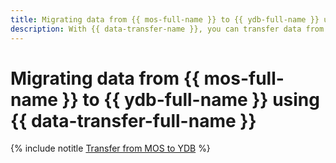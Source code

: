 ```yaml
---
title: Migrating data from {{ mos-full-name }} to {{ ydb-full-name }} using {{ data-transfer-full-name }}
description: With {{ data-transfer-name }}, you can transfer data from a {{ mos-name }} cluster to a {{ ydb-name }} DB.
---
```


# Migrating data from {{ mos-full-name }} to {{ ydb-full-name }} using {{ data-transfer-full-name }}

{% include notitle [Transfer from MOS to YDB](../../_tutorials/dataplatform/datatransfer/opensearch-to-ydb.md) %}
